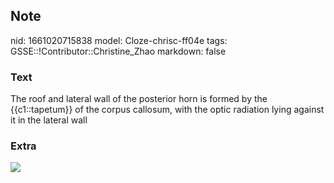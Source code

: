 ## Note
nid: 1661020715838
model: Cloze-chrisc-ff04e
tags: GSSE::!Contributor::Christine_Zhao
markdown: false

### Text
<div>
  <div>
    <div>
      <div>
        The roof and lateral wall of the posterior horn is formed
        by the {{c1::tapetum}} of the corpus callosum, with the
        optic radiation lying against it in the lateral wall
      </div>
    </div>
  </div>
</div>

### Extra
<img src="Screen%20Shot%202021-09-12%20at%207.39.50%20pm.png">
